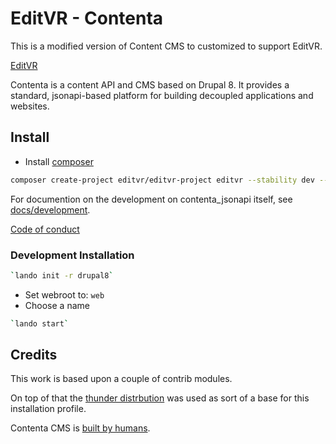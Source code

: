 # EditVR - Contenta

This is a modified version of Content CMS to customized to support EditVR. 

[EditVR](https://editvr.io/)

Contenta is a content API and CMS based on Drupal 8. It provides a standard, jsonapi-based platform for building decoupled applications and websites.

## Install

- Install [composer](https://getcomposer.org/)


```bash
composer create-project editvr/editvr-project editvr --stability dev --no-interaction
```

For documention on the development on contenta_jsonapi itself, see [docs/development](https://github.com/contentacms/contenta_jsonapi/blob/8.x-1.x/docs/development.md).

[Code of conduct](https://https://github.com/contentacms/contenta_jsonapi/blob/8.x-1.x/CODE_OF_CONDUCT.md)

### Development Installation

```bash
`lando init -r drupal8` 
```
- Set webroot to: `web`
- Choose a name

```bash
`lando start`
```


## Credits

This work is based upon a couple of contrib modules.

On top of that the [thunder distrbution](http://www.thunder.org/) was used as sort of a base for this installation profile.

Contenta CMS is [built by humans](https://raw.githubusercontent.com/contentacms/contenta_jsonapi/8.x-1.x/humans.txt).
